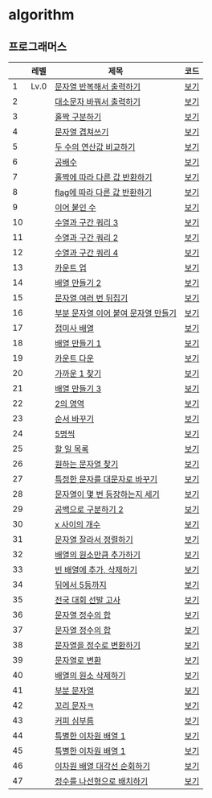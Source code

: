 # algorithm

## 프로그래머스

| |레벨|제목|코드|
|-|---|---|---|
|1|Lv.0|[문자열 반복해서 출력하기](https://school.programmers.co.kr/learn/courses/30/lessons/181950)|[보기](https://github.com/jexnjeux/algorithm/blob/main/src/programmers/level0/P181950.java)|
|2| |[대소문자 바꿔서 출력하기](https://school.programmers.co.kr/learn/courses/30/lessons/181949)|[보기](https://github.com/jexnjeux/algorithm/blob/main/src/programmers/level0/P181949.java)|
|3| |[홀짝 구분하기](https://school.programmers.co.kr/learn/courses/30/lessons/181944)|[보기](https://github.com/jexnjeux/algorithm/blob/main/src/programmers/level0/P181944.java)|
|4| |[문자열 겹쳐쓰기](https://school.programmers.co.kr/learn/courses/30/lessons/181943)|[보기](https://github.com/jexnjeux/algorithm/blob/main/src/programmers/level0/P181943.java)|
|5| |[두 수의 연산값 비교하기](https://school.programmers.co.kr/learn/courses/30/lessons/181938)|[보기](https://github.com/jexnjeux/algorithm/blob/main/src/programmers/level0/P181938.java)|
|6| |[공배수](https://school.programmers.co.kr/learn/courses/30/lessons/181936)|[보기](https://github.com/jexnjeux/algorithm/blob/main/src/programmers/level0/P181936.java)|
|7| |[홀짝에 따라 다른 값 반환하기](https://school.programmers.co.kr/learn/courses/30/lessons/181935)|[보기](https://github.com/jexnjeux/algorithm/blob/main/src/programmers/level0/P181935.java)|
|8| |[flag에 따라 다른 값 반환하기](https://school.programmers.co.kr/learn/courses/30/lessons/181933)|[보기](https://github.com/jexnjeux/algorithm/blob/main/src/programmers/level0/P181933.java)|
|9| |[이어 붙인 수](https://school.programmers.co.kr/learn/courses/30/lessons/181928)|[보기](https://github.com/jexnjeux/algorithm/blob/main/src/programmers/level0/P181928.java)|
|10| |[수열과 구간 쿼리 3](https://school.programmers.co.kr/learn/courses/30/lessons/181924)|[보기](https://github.com/jexnjeux/algorithm/blob/main/src/programmers/level0/P181924.java)|
|11| |[수열과 구간 쿼리 2](https://school.programmers.co.kr/learn/courses/30/lessons/181923)|[보기](https://github.com/jexnjeux/algorithm/blob/main/src/programmers/level0/P181923.java)|
|12| |[수열과 구간 쿼리 4](https://school.programmers.co.kr/learn/courses/30/lessons/181922)|[보기](https://github.com/jexnjeux/algorithm/blob/main/src/programmers/level0/P181922.java)|
|13| |[카운트 업](https://school.programmers.co.kr/learn/courses/30/lessons/181920)|[보기](https://github.com/jexnjeux/algorithm/blob/main/src/programmers/level0/P181920.java)|
|14| |[배열 만들기 2](https://school.programmers.co.kr/learn/courses/30/lessons/181921)|[보기](https://github.com/jexnjeux/algorithm/blob/main/src/programmers/level0/P181921.java)|
|15| |[문자열 여러 번 뒤집기](https://school.programmers.co.kr/learn/courses/30/lessons/181913)|[보기](https://github.com/jexnjeux/algorithm/blob/main/src/programmers/level0/P181913.java)|
|16| |[부분 문자열 이어 붙여 문자열 만들기](https://school.programmers.co.kr/learn/courses/30/lessons/181911)|[보기](https://github.com/jexnjeux/algorithm/blob/main/src/programmers/level0/P181911.java)|
|17| |[접미사 배열](https://school.programmers.co.kr/learn/courses/30/lessons/181909)|[보기](https://github.com/jexnjeux/algorithm/blob/main/src/programmers/level0/P181909.java)|
|18| |[배열 만들기 1](https://school.programmers.co.kr/learn/courses/30/lessons/181901)|[보기](https://github.com/jexnjeux/algorithm/blob/main/src/programmers/level0/P181901.java)|
|19| |[카운트 다운](https://school.programmers.co.kr/learn/courses/30/lessons/181899)|[보기](https://github.com/jexnjeux/algorithm/blob/main/src/programmers/level0/P181899.java)|
|20| |[가까운 1 찾기](https://school.programmers.co.kr/learn/courses/30/lessons/181898)|[보기](https://github.com/jexnjeux/algorithm/blob/main/src/programmers/level0/P181898.java)|
|21| |[배열 만들기 3](https://school.programmers.co.kr/learn/courses/30/lessons/181895)|[보기](https://github.com/jexnjeux/algorithm/blob/main/src/programmers/level0/P181895.java)|
|22| |[2의 영역](https://school.programmers.co.kr/learn/courses/30/lessons/181894)|[보기](https://github.com/jexnjeux/algorithm/blob/main/src/programmers/level0/P181894.java)|
|23| |[순서 바꾸기](https://school.programmers.co.kr/learn/courses/30/lessons/181891)|[보기](https://github.com/jexnjeux/algorithm/blob/main/src/programmers/level0/P181891.java)|
|24| |[5명씩](https://school.programmers.co.kr/learn/courses/30/lessons/181886)|[보기](https://github.com/jexnjeux/algorithm/blob/main/src/programmers/level0/P181886.java)|
|25| |[할 일 목록](https://school.programmers.co.kr/learn/courses/30/lessons/181885)|[보기](https://github.com/jexnjeux/algorithm/blob/main/src/programmers/level0/P181885.java)|
|26| |[원하는 문자열 찾기](https://school.programmers.co.kr/learn/courses/30/lessons/181878)|[보기](https://github.com/jexnjeux/algorithm/blob/main/src/programmers/level0/P181878.java)|
|27| |[특정한 문자를 대문자로 바꾸기](https://school.programmers.co.kr/learn/courses/30/lessons/181873)|[보기](https://github.com/jexnjeux/algorithm/blob/main/src/programmers/level0/P181873.java)|
|28| |[문자열이 몇 번 등장하는지 세기](https://school.programmers.co.kr/learn/courses/30/lessons/181871)|[보기](https://github.com/jexnjeux/algorithm/blob/main/src/programmers/level0/P181871.java)|
|29| |[공백으로 구분하기 2](https://school.programmers.co.kr/learn/courses/30/lessons/181868)|[보기](https://github.com/jexnjeux/algorithm/blob/main/src/programmers/level0/P181868.java)|
|30| |[x 사이의 개수](https://school.programmers.co.kr/learn/courses/30/lessons/181867)|[보기](https://github.com/jexnjeux/algorithm/blob/main/src/programmers/level0/P181867.java)|
|31| |[문자열 잘라서 정렬하기](https://school.programmers.co.kr/learn/courses/30/lessons/181866)|[보기](https://github.com/jexnjeux/algorithm/blob/main/src/programmers/level0/P181866.java)|
|32| |[배열의 원소만큼 추가하기](https://school.programmers.co.kr/learn/courses/30/lessons/181861)|[보기](https://github.com/jexnjeux/algorithm/blob/main/src/programmers/level0/P181861.java)|
|33| |[빈 배열에 추가, 삭제하기](https://school.programmers.co.kr/learn/courses/30/lessons/181860)|[보기](https://github.com/jexnjeux/algorithm/blob/main/src/programmers/level0/P181860.java)|
|34| |[뒤에서 5등까지](https://school.programmers.co.kr/learn/courses/30/lessons/181853)|[보기](https://github.com/jexnjeux/algorithm/blob/main/src/programmers/level0/P181853.java)|
|35| |[전국 대회 선발 고사](https://school.programmers.co.kr/learn/courses/30/lessons/181851)|[보기](https://github.com/jexnjeux/algorithm/blob/main/src/programmers/level0/P181851.java)|
|36| |[문자열 정수의 합](https://school.programmers.co.kr/learn/courses/30/lessons/181849)|[보기](https://github.com/jexnjeux/algorithm/blob/main/src/programmers/level0/P181849.java)|
|37| |[문자열 정수의 합](https://school.programmers.co.kr/learn/courses/30/lessons/181849)|[보기](https://github.com/jexnjeux/algorithm/blob/main/src/programmers/level0/P181849.java)|
|38| |[문자열을 정수로 변환하기](https://school.programmers.co.kr/learn/courses/30/lessons/181848)|[보기](https://github.com/jexnjeux/algorithm/blob/main/src/programmers/level0/P181848.java)|
|39| |[문자열로 변환](https://school.programmers.co.kr/learn/courses/30/lessons/181845)|[보기](https://github.com/jexnjeux/algorithm/blob/main/src/programmers/level0/P181845.java)|
|40| |[배열의 원소 삭제하기](https://school.programmers.co.kr/learn/courses/30/lessons/181844)|[보기](https://github.com/jexnjeux/algorithm/blob/main/src/programmers/level0/P181844.java)|
|41| |[부분 문자열](https://school.programmers.co.kr/learn/courses/30/lessons/181842)|[보기](https://github.com/jexnjeux/algorithm/blob/main/src/programmers/level0/P181842.java)|
|42| |[꼬리 문자ㅋ](https://school.programmers.co.kr/learn/courses/30/lessons/181841)|[보기](https://github.com/jexnjeux/algorithm/blob/main/src/programmers/level0/P181841.java)|
|43| |[커피 심부름](https://school.programmers.co.kr/learn/courses/30/lessons/181837)|[보기](https://github.com/jexnjeux/algorithm/blob/main/src/programmers/level0/P181837.java)|
|44| |[특별한 이차원 배열 1](https://school.programmers.co.kr/learn/courses/30/lessons/181833)|[보기](https://github.com/jexnjeux/algorithm/blob/main/src/programmers/level0/P181833.java)|
|45| |[특별한 이차원 배열 1](https://school.programmers.co.kr/learn/courses/30/lessons/181831)|[보기](https://github.com/jexnjeux/algorithm/blob/main/src/programmers/level0/P181831.java)|
|46| |[이차원 배열 대각선 순회하기](https://school.programmers.co.kr/learn/courses/30/lessons/181829)|[보기](https://github.com/jexnjeux/algorithm/blob/main/src/programmers/level0/P181829.java)|
|47| |[정수를 나선형으로 배치하기](https://school.programmers.co.kr/learn/courses/30/lessons/181832)|[보기](https://github.com/jexnjeux/algorithm/blob/main/src/programmers/level0/P181832.java)|

